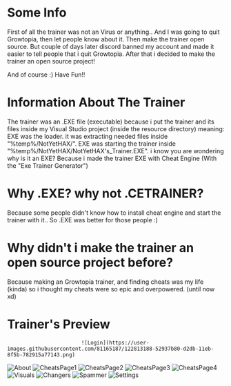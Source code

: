 # Some Info #

First of all the trainer was not an Virus or anything.. And I was going to quit Growtopia, then let people know about it. Then make the trainer open source. But couple of days later discord banned my account and made it easier to tell people that i quit Growtopia. After that i decided to make the trainer an open source project!

And of course :) Have Fun!!

# Information About The Trainer #

The trainer was an .EXE file (executable) because i put the trainer and its files inside my Visual Studio project (inside the resource directory) meaning: EXE was the loader. it was extracting needed files inside "%temp%/NotYetHAX/". EXE was starting the trainer inside "%temp%/NotYetHAX/NotYetHAX's_Trainer.EXE". i know you are wondering why is it an EXE? Because i made the trainer EXE with Cheat Engine (With the "Exe Trainer Generator")
# Why .EXE? why not .CETRAINER? #

Because some people didn't know how to install cheat engine and start the trainer with it.. So .EXE was better for those people :)

# Why didn't i make the trainer an open source project before? #

Because making an Growtopia trainer, and finding cheats was my life (kinda) so i thought my cheats were so epic and overpowered. (until now xd)

# Trainer's Preview # 
                            ![Login](https://user-images.githubusercontent.com/81165187/122813188-52937b80-d2db-11eb-8f5b-782915a77143.png)
![About](https://user-images.githubusercontent.com/81165187/122813157-4a3b4080-d2db-11eb-9848-54bb8e94f4ef.png)
![CheatsPage1](https://user-images.githubusercontent.com/81165187/122813169-4d363100-d2db-11eb-86e4-cbe10d13f6b2.png)
![CheatsPage2](https://user-images.githubusercontent.com/81165187/122813174-4dcec780-d2db-11eb-91f1-a2f0c41a9d64.png)
![CheatsPage3](https://user-images.githubusercontent.com/81165187/122813176-4efff480-d2db-11eb-95e2-d3d4b33369bf.png)
![CheatsPage4](https://user-images.githubusercontent.com/81165187/122813177-4f988b00-d2db-11eb-9ae2-5d5c59a8063d.png)
![Visuals](https://user-images.githubusercontent.com/81165187/122813222-5d4e1080-d2db-11eb-9457-ac2d5c7c4c57.png)
![Changers](https://user-images.githubusercontent.com/81165187/122813207-5921f300-d2db-11eb-80e1-6e42c5129a42.png)
![Spammer](https://user-images.githubusercontent.com/81165187/122813238-6212c480-d2db-11eb-8179-cff1a68ef8ba.png)
![Settings](https://user-images.githubusercontent.com/81165187/122813244-6343f180-d2db-11eb-925a-5c155eeb9b9f.png)

